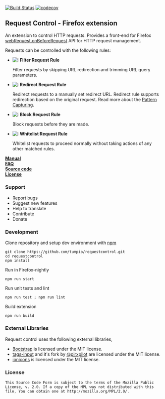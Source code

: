 [![Build Status](https://travis-ci.org/tumpio/requestcontrol.svg?branch=master)](https://travis-ci.org/tumpio/requestcontrol)
[![codecov](https://codecov.io/gh/tumpio/requestcontrol/branch/master/graph/badge.svg)](https://codecov.io/gh/tumpio/requestcontrol)

## Request Control - Firefox extension

An extension to control HTTP requests. Provides a front-end for Firefox [webRequest.onBeforeRequest] API for
HTTP request management.

Requests can be controlled with the following rules:
-   ![i][1] **Filter Request Rule**

    Filter requests by skipping URL redirection and trimming URL query
    parameters.

-   ![i][2] **Redirect Request Rule**

    Redirect requests to a manually set redirect URL. Redirect rule
    supports redirection based on the original request. Read more about
    the [Pattern Capturing].

-   ![i][3] **Block Request Rule**

    Block requests before they are made.

-   ![i][4] **Whitelist Request Rule**

    Whitelist requests to proceed normally without taking actions of any
    other matched rules.

**[Manual]**  
**[FAQ]**  
**[Source code]**  
**[License]**  

### Support

* Report bugs
* Suggest new features
* Help to translate
* Contribute
* Donate

### Development
Clone repository and setup dev environment with [npm]

```
git clone https://github.com/tumpio/requestcontrol.git
cd requestcontrol
npm install
```

Run in Firefox-nightly

```
npm run start
```

Run unit tests and lint

```
npm run test ; npm run lint
```

Build extension

```
npm run build
```

### External Libraries
Request control uses the following external libraries,
- [Bootstrap] is licensed under the MIT license.
- [tags-input] and it's fork by [@pirxpilot] are licensed under the MIT license.
- [ionicons] is licensed under the MIT license.

### License
    This Source Code Form is subject to the terms of the Mozilla Public
    License, v. 2.0. If a copy of the MPL was not distributed with this
    file, You can obtain one at http://mozilla.org/MPL/2.0/.

[webRequest.onBeforeRequest]: https://developer.mozilla.org/en-US/Add-ons/WebExtensions/API/webRequest/onBeforeRequest
[Bootstrap]: http://getbootstrap.com/
[tags-input]: https://github.com/developit/tags-input
[@pirxpilot]: https://github.com/pirxpilot/tags-input
[ionicons]: http://ionicons.com/
[npm]: https://www.npmjs.com/
[Pattern Capturing]: https://github.com/tumpio/requestcontrol/blob/master/_locales/en/manual.md#redirect-using-pattern-capturing
[Manual]: https://github.com/tumpio/requestcontrol/blob/master/_locales/en/manual.md
[FAQ]: https://github.com/tumpio/requestcontrol/wiki/FAQ
[Source code]: https://github.com/tumpio/requestcontrol
[License]: https://github.com/tumpio/requestcontrol/blob/master/LICENSE
[1]: https://raw.githubusercontent.com/tumpio/requestcontrol/master/icons/icon-filter@19.png
[2]: https://raw.githubusercontent.com/tumpio/requestcontrol/master/icons/icon-redirect@19.png
[3]: https://raw.githubusercontent.com/tumpio/requestcontrol/master/icons/icon-block@19.png
[4]: https://raw.githubusercontent.com/tumpio/requestcontrol/master/icons/icon-whitelist@19.png
